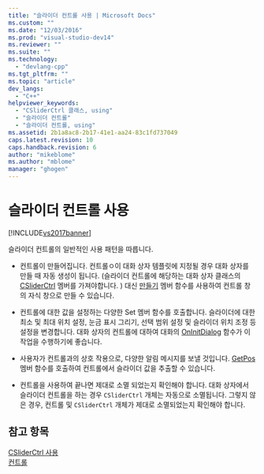 ```yaml
---
title: "슬라이더 컨트롤 사용 | Microsoft Docs"
ms.custom: ""
ms.date: "12/03/2016"
ms.prod: "visual-studio-dev14"
ms.reviewer: ""
ms.suite: ""
ms.technology: 
  - "devlang-cpp"
ms.tgt_pltfrm: ""
ms.topic: "article"
dev_langs: 
  - "C++"
helpviewer_keywords: 
  - "CSliderCtrl 클래스, using"
  - "슬라이더 컨트롤"
  - "슬라이더 컨트롤, using"
ms.assetid: 2b1a8ac8-2b17-41e1-aa24-83c1fd737049
caps.latest.revision: 10
caps.handback.revision: 6
author: "mikeblome"
ms.author: "mblome"
manager: "ghogen"
---
```

# 슬라이더 컨트롤 사용
[!INCLUDE[vs2017banner](../assembler/inline/includes/vs2017banner.md)]

슬라이더 컨트롤의 일반적인 사용 패턴을 따릅니다.  
  
-   컨트롤이 만들어집니다.  컨트롤ㅇ이 대화 상자 템플릿에 지정될 경우 대화 상자를 만들 때 자동 생성이 됩니다. \(슬라이더 컨트롤에 해당하는 대화 상자 클래스의[CSliderCtrl](../mfc/reference/csliderctrl-class.md) 멤버를 가져야합니다. \) 대신  [만들기](../Topic/CSliderCtrl::Create.md) 멤버 함수를 사용하여 컨트롤 창의 자식 창으로 만들 수 있습니다.  
  
-   컨트롤에 대한 값을 설정하는 다양한 Set 멤버 함수를 호출합니다.  슬라이더에 대한 최소 및 최대 위치 설정, 눈금 표시 그리기, 선택 범위 설정 및 슬라이더 위치 조정 등 설정을 변경합니다.  대화 상자의 컨트롤에 대하여 대화의 [OnInitDialog](../Topic/CDialog::OnInitDialog.md) 함수가 이 작업을 수행하기에 좋습니다.  
  
-   사용자가 컨트롤과의 상호 작용으로, 다양한 알림 메시지를 보낼 것입니다.   [GetPos](../Topic/CSliderCtrl::GetPos.md) 멤버 함수를 호출하여 컨트롤에서 슬라이더 값을 추출할 수 있습니다.  
  
-   컨트롤을 사용하여 끝나면 제대로 소멸 되었는지 확인해야 합니다.  대화 상자에서 슬라이더 컨트롤을 하는 경우   `CSliderCtrl`  개체는 자동으로 소멸됩니다.  그렇지 않은 경우, 컨트롤 및  `CSliderCtrl`  개체가 제대로 소멸되었는지 확인해야 합니다.  
  
## 참고 항목  
 [CSliderCtrl 사용](../mfc/using-csliderctrl.md)   
 [컨트롤](../mfc/controls-mfc.md)